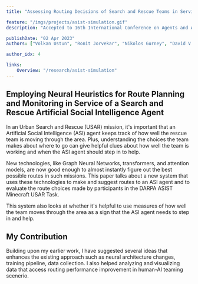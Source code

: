```yaml
---
title: "Assessing Routing Decisions of Search and Rescue Teams in Service of an Artificial Social Intelligence Agent"

feature: "/imgs/projects/asist-simulation.gif"
description: "Accepted to 16th International Conference on Agents and Artificial Intelligence (ICAART 2024)"

publishDate: "02 Apr 2023"
authors: ["Volkan Ustun", "Ronit Jorvekar", "Nikolos Gurney", "David V Pynadath", "Yunzhe Wang"]

author_idx: 4

links: 
    Overview: "/research/asist-simulation"
---
```


## Employing Neural Heuristics for Route Planning and Monitoring in Service of a Search and Rescue Artificial Social Intelligence Agent

In an Urban Search and Rescue (USAR) mission, it's important that an Artificial Social Intelligence (ASI) agent keeps track of how well the rescue team is moving through the area. Plus, understanding the choices the team makes about where to go can give helpful clues about how well the team is working and when the ASI agent should step in to help.

New technologies, like Graph Neural Networks, transformers, and attention models, are now good enough to almost instantly figure out the best possible routes in such missions. This paper talks about a new system that uses these technologies to make and suggest routes to an ASI agent and to evaluate the route choices made by participants in the DARPA ASIST Minecraft USAR Task.

This system also looks at whether it's helpful to use measures of how well the team moves through the area as a sign that the ASI agent needs to step in and help.

## My Contribution

Building upon my earlier work, I have suggested several ideas that enhances the existing approach such as neural architecture changes, training pipeline, data collection. I also helped analyzing and visualizing data that access routing performance improvement in human-AI teaming scenerio.
